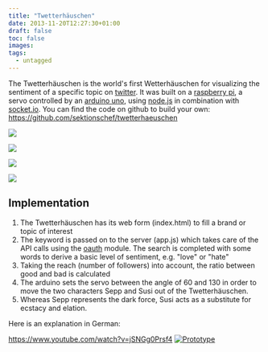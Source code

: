 ```yaml
---
title: "Twetterhäuschen"
date: 2013-11-20T12:27:30+01:00
draft: false
toc: false
images:
tags:
  - untagged
---
```


The Twetterhäuschen is the world's first Wetterhäuschen for visualizing the sentiment of a specific topic on [twitter](http://twitter.com/). It was built on a [raspberry pi](http://www.raspberrypi.org/), a servo controlled by an [arduino uno](http://arduino.cc/), using [node.js](http://nodejs.org/) in combination with [socket.io](http://socket.io/). You can find the code on github to build your own: <https://github.com/sektionschef/twetterhaeuschen>

![](../images/twetterhäuschen/Twetterhaeuschen_01-150x150.jpg)

![](../images/twetterhäuschen/Twetterhaeuschen_02-150x150.jpg)

![](../images/twetterhäuschen/Twetterhaeuschen_03-150x150.jpg)

![](../images/twetterhäuschen/Twetterhaeuschen-Frontend-150x150.png)

## Implementation

1. The Twetterhäuschen has its web form (index.html) to fill a brand or topic of interest
2. The keyword is passed on to the server (app.js) which takes care of the API calls using the [oauth](https://github.com/ciaranj/node-oauth) module. The search is completed with some words to derive a basic level of sentiment, e.g. "love" or "hate"
3. Taking the reach (number of followers) into account, the ratio between good and bad is calculated
4. The arduino sets the servo between the angle of 60 and 130 in order to move the two characters Sepp and Susi out of the Twetterhäuschen.
5. Whereas Sepp represents the dark force, Susi acts as a substitute for ecstacy and elation.

Here is an explanation in German:

<https://www.youtube.com/watch?v=jSNGg0Prsf4> [![Prototype](http://img.youtube.com/vi/jSNGg0Prsf4/0.jpg)](http://www.youtube.com/watch?v=jSNGg0Prsf4)
